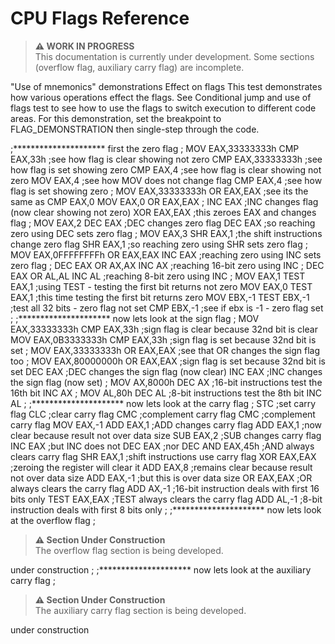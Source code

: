 # CPU Flags Reference

> **⚠️ WORK IN PROGRESS**  
> This documentation is currently under development. Some sections (overflow flag, auxiliary carry flag) are incomplete.

"Use of mnemonics" demonstrations
Effect on flags
This test demonstrates how various operations effect the flags. See Conditional jump and use of flags test to see how to use the flags to switch execution to different code areas. For this demonstration, set the breakpoint to FLAG_DEMONSTRATION then single-step through the code.

;********************* first the zero flag
;
MOV EAX,33333333h
CMP EAX,33h            ;see how flag is clear showing not zero
CMP EAX,33333333h      ;see how flag is set showing zero
CMP EAX,4              ;see how flag is clear showing not zero
MOV EAX,4              ;see how MOV does not change flag
CMP EAX,4              ;see how flag is set showing zero
;
MOV EAX,33333333h
OR EAX,EAX             ;see its the same as CMP EAX,0
MOV EAX,0
OR EAX,EAX
;
INC EAX                ;INC changes flag (now clear showing not zero)
XOR EAX,EAX            ;this zeroes EAX and changes flag
;
MOV EAX,2
DEC EAX                ;DEC changes zero flag
DEC EAX                ;so reaching zero using DEC sets zero flag
;
MOV EAX,3
SHR EAX,1              ;the shift instructions change zero flag
SHR EAX,1              ;so reaching zero using SHR sets zero flag
;
MOV EAX,0FFFFFFFFh
OR EAX,EAX
INC EAX                ;reaching zero using INC sets zero flag
;
DEC EAX
OR AX,AX
INC AX                 ;reaching 16-bit zero using INC
;
DEC EAX
OR AL,AL
INC AL                 ;reaching 8-bit zero using INC
;
MOV EAX,1
TEST EAX,1             ;using TEST - testing the first bit returns not zero
MOV EAX,0
TEST EAX,1             ;this time testing the first bit returns zero
MOV EBX,-1
TEST EBX,-1            ;test all 32 bits - zero flag not set
CMP EBX,-1             ;see if ebx is -1 - zero flag set
;
;********************* now lets look at the sign flag
;
MOV EAX,33333333h
CMP EAX,33h            ;sign flag is clear because 32nd bit is clear
MOV EAX,0B3333333h
CMP EAX,33h            ;sign flag is set because 32nd bit is set
;
MOV EAX,33333333h
OR EAX,EAX             ;see that OR changes the sign flag too
;
MOV EAX,80000000h
OR EAX,EAX             ;sign flag is set because 32nd bit is set
DEC EAX                ;DEC changes the sign flag (now clear)
INC EAX                ;INC changes the sign flag (now set)
;
MOV AX,8000h
DEC AX                 ;16-bit instructions test the 16th bit
INC AX
;
MOV AL,80h
DEC AL                 ;8-bit instructions test the 8th bit
INC AL
;
;********************* now lets look at the carry flag
;
STC                    ;set carry flag
CLC                    ;clear carry flag
CMC                    ;complement carry flag
CMC                    ;complement carry flag
MOV EAX,-1
ADD EAX,1              ;ADD changes carry flag
ADD EAX,1              ;now clear because result not over data size
SUB EAX,2              ;SUB changes carry flag
INC EAX                ;but INC does not
DEC EAX                ;nor DEC
AND EAX,45h            ;AND always clears carry flag
SHR EAX,1              ;shift instructions use carry flag
XOR EAX,EAX            ;zeroing the register will clear it
ADD EAX,8              ;remains clear because result not over data size
ADD EAX,-1             ;but this is over data size
OR EAX,EAX             ;OR always clears the carry flag
ADD AX,-1              ;16-bit instruction deals with first 16 bits only
TEST EAX,EAX           ;TEST always clears the carry flag
ADD AL,-1              ;8-bit instruction deals with first 8 bits only
;
;********************* now lets look at the overflow flag
;
> **⚠️ Section Under Construction**  
> The overflow flag section is being developed.

under construction
;
;********************* now lets look at the auxiliary carry flag
;
> **⚠️ Section Under Construction**  
> The auxiliary carry flag section is being developed.

under construction
